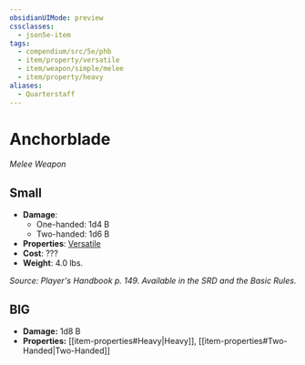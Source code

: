 ```yaml
---
obsidianUIMode: preview
cssclasses:
  - json5e-item
tags:
  - compendium/src/5e/phb
  - item/property/versatile
  - item/weapon/simple/melee
  - item/property/heavy
aliases:
  - Quarterstaff
---
```

# Anchorblade 
*Melee Weapon*  

## Small
- **Damage**:
  - One-handed: 1d4 B
  - Two-handed: 1d6 B
- **Properties**: [Versatile](2.%20Mechanics/CLI/rules/item-properties.md#Versatile)
- **Cost**: ???
- **Weight**: 4.0 lbs.

*Source: Player's Handbook p. 149. Available in the SRD and the Basic Rules.*
## BIG
- **Damage:** 1d8 B
- **Properties:** [[item-properties#Heavy|Heavy]], [[item-properties#Two-Handed|Two-Handed]]

